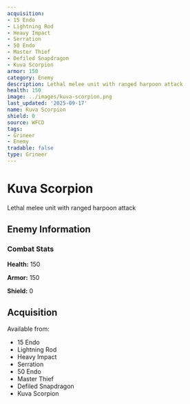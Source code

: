 ```yaml
---
acquisition:
- 15 Endo
- Lightning Rod
- Heavy Impact
- Serration
- 50 Endo
- Master Thief
- Defiled Snapdragon
- Kuva Scorpion
armor: 150
category: Enemy
description: Lethal melee unit with ranged harpoon attack
health: 150
image: ../images/kuva-scorpion.png
last_updated: '2025-09-17'
name: Kuva Scorpion
shield: 0
source: WFCD
tags:
- Grineer
- Enemy
tradable: false
type: Grineer
---
```


# Kuva Scorpion

Lethal melee unit with ranged harpoon attack

## Enemy Information

### Combat Stats

**Health:** 150

**Armor:** 150

**Shield:** 0

## Acquisition

Available from:
- 15 Endo
- Lightning Rod
- Heavy Impact
- Serration
- 50 Endo
- Master Thief
- Defiled Snapdragon
- Kuva Scorpion

